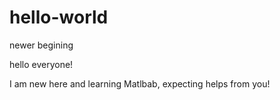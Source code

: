 # hello-world
newer begining

hello everyone!

I am new here and learning Matlbab, expecting helps from you!
